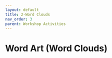 ```yaml
---
layout: default
title: 2-Word Clouds
nav_order: 3
parent: Workshop Activities
---
```

# Word Art (Word Clouds)

